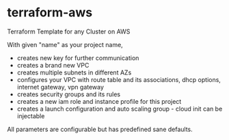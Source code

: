 # terraform-aws
Terraform Template for any Cluster on AWS

With given "name" as your project name,
 * creates new key for further communication
 * creates a brand new VPC
 * creates multiple subnets in different AZs
 * configures your VPC with route table and its associations, dhcp options, internet gateway, vpn gateway
 * creates security groups and its rules
 * creates a new iam role and instance profile for this project
 * creates a launch configuration and auto scaling group - cloud init can be injectable


All parameters are configurable but has predefined sane defaults.
